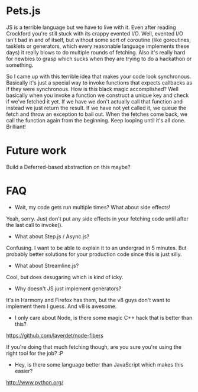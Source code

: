 Pets.js
=======

JS is a terrible language but we have to live with it. Even after reading Crockford you're still stuck with
its crappy evented I/O. Well, evented I/O isn't bad in and of itself, but without some sort of coroutine (like
goroutines, tasklets or generators, which every reasonable language implements these days) it really blows to do
multiple rounds of fetching. Also it's really hard for newbies to grasp which sucks when they are trying to do a
hackathon or something.

So I came up with this terrible idea that makes your code look synchronous. Basically it's just a special way to
invoke functions that expects callbacks as if they were synchronous. How is this black magic accomplished? Well
basically when you invoke a function we construct a unique key and check if we've fetched it yet. If we have we
don't actually call that function and instead we just return the result. If we have not yet called it, we queue
the fetch and throw an exception to bail out. When the fetches come back, we call the function again from the
beginning. Keep looping until it's all done. Brilliant!

Future work
===========

Build a Deferred-based abstraction on this maybe?

FAQ
===

  * Wait, my code gets run multiple times? What about side effects!

Yeah, sorry. Just don't put any side effects in your fetching code until after the last call to invoke().

  * What about Step.js / Async.js?

Confusing. I want to be able to explain it to an undergrad in 5 minutes. But probably better solutions for your
production code since this is just silly.

  * What about Streamline.js?

Cool, but does desugaring which is kind of icky.

  * Why doesn't JS just implement generators?

It's in Harmony and Firefox has them, but the v8 guys don't want to implement them I guess. And v8 is awesome.

  * I only care about Node, is there some magic C++ hack that is better than this?

https://github.com/laverdet/node-fibers

If you're doing that much fetching though, are you sure you're using the right tool for the job? :P

  * Hey, is there some language better than JavaScript which makes this easier?

http://www.python.org/
